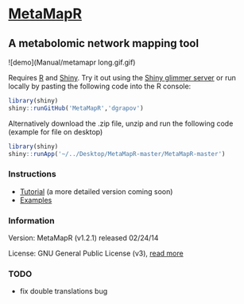 [MetaMapR](http://spark.rstudio.com/dgrapov/MetaMapR/) 
========

## A metabolomic network mapping tool 
![demo](Manual/metamapr long.gif.gif)

Requires [R](http://cran.us.r-project.org/) and [Shiny](https://github.com/rstudio/shiny-server). 
Try it out using the [Shiny glimmer server](http://spark.rstudio.com/dgrapov/MetaMapR/) 
or run locally by pasting the following code into the R console:
 ```r
library(shiny)
shiny::runGitHub('MetaMapR','dgrapov')
 ```
Alternatively download the .zip file, unzip and run the following code (example for file on desktop)
```r
library(shiny)
shiny::runApp('~/../Desktop/MetaMapR-master/MetaMapR-master')
```
 
### Instructions
* [Tutorial](http://ufpr.dl.sourceforge.net/project/metamapr/Metmapr%20v1.2.1%20tutorial%20v1.doc.pdf) (a more detailed version coming soon)
* [Examples](http://dgrapov.github.io/MetaMapR/)

### Information
Version: MetaMapR (v1.2.1) released 02/24/14

License: GNU General Public License (v3), [read more](https://github.com/dgrapov/MetaMapR/blob/master/LICENSE)

### TODO
* fix double translations bug

